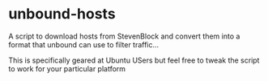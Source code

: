 # unbound-hosts

A script to download hosts from StevenBlock and convert them into a format that unbound can use to filter traffic...

This is specifically geared at Ubuntu USers but feel free to tweak the script to work for your particular platform
